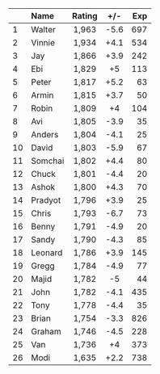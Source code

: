 | |Name|Rating|+/-|Exp|
|-|:---|:----:|:-:|--:|
|1|Walter|1,963|-5.6|697|
|2|Vinnie|1,934|+4.1|534|
|3|Jay|1,866|+3.9|242|
|4|Ebi|1,829|+5|113|
|5|Peter|1,817|+5.2|63|
|6|Armin|1,815|+3.7|50|
|7|Robin|1,809|+4|104|
|8|Avi|1,805|-3.9|35|
|9|Anders|1,804|-4.1|25|
|10|David|1,803|-5.9|67|
|11|Somchai|1,802|+4.4|80|
|12|Chuck|1,801|-4.4|20|
|13|Ashok|1,800|+4.3|70|
|14|Pradyot|1,796|+3.9|25|
|15|Chris|1,793|-6.7|73|
|16|Benny|1,791|-4.9|20|
|17|Sandy|1,790|-4.3|85|
|18|Leonard|1,786|+3.9|145|
|19|Gregg|1,784|-4.9|77|
|20|Majid|1,782|-5|44|
|21|John|1,782|-4.1|435|
|22|Tony|1,778|-4.4|35|
|23|Brian|1,754|-3.3|826|
|24|Graham|1,746|-4.5|228|
|25|Van|1,736|+4|373|
|26|Modi|1,635|+2.2|738|
